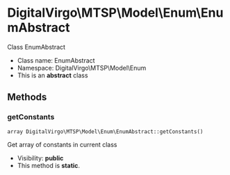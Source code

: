 DigitalVirgo\MTSP\Model\Enum\EnumAbstract
===============

Class EnumAbstract




* Class name: EnumAbstract
* Namespace: DigitalVirgo\MTSP\Model\Enum
* This is an **abstract** class







Methods
-------


### getConstants

    array DigitalVirgo\MTSP\Model\Enum\EnumAbstract::getConstants()

Get array of constants in current class



* Visibility: **public**
* This method is **static**.



